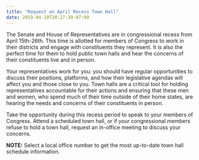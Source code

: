 ```yaml
---
title: "Request an April Recess Town Hall"
date: 2019-04-10T20:27:39-07:00
---
```

The Senate and House of Representatives are in congressional recess from April 15th-26th. This time is allotted for members of Congress to work in their districts and engage with constituents they represent. It is also the perfect time for them to hold public town halls and hear the concerns of their constituents live and in person. 

Your representatives work for you: you should have regular opportunities to discuss their positions, platforms, and how their legislative agendas will affect you and those close to you. Town halls are a critical tool for holding representatives accountable for their actions and ensuring that these men and women, who spend much of their time outside of their home states, are hearing the needs and concerns of their constituents in person.

Take the opportunity during this recess period to speak to your members of Congress. Attend a scheduled town hall, or if your congressional members refuse to hold a town hall, request an in-office meeting to discuss your concerns.

**NOTE:** Select a local office number to get the most up-to-date town hall schedule information.

